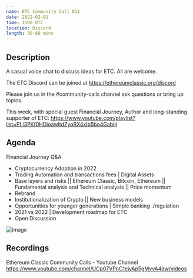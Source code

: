 ```yaml
---
name: ETC Community Call 011
date: 2022-02-01
time: 1500 UTC
location: Discord
length: 30-60 mins
---
```


## Description

A casual voice chat to discuss ideas for ETC. All are welcome.

The ETC Discord can be joined at https://ethereumclassic.org/discord

Please join us in the #community-calls channel ask questions or bring up topics.

This week, with special guest Financial Journey, Author and long-standing supporter of ETC:
https://www.youtube.com/playlist?list=PLj3PKf0HDioawltdZyoRX4xIb5bo4GabH

## Agenda

Financial Journey Q&A 
- Cryptocurrency Adoption in 2022
- Trading Automation and transactions fees | Digital Assets 
- Base layers and risks || Ethereum Classic, Bitcoin, Ethereum || Fundamental analysis and Technical analysis || Price momentum
- Rebrand 
- Institutionalization of Crypto || New business models  
- Opportunities for younger generations | Simple banking ./regulation 
- 2021 vs 2022 | Development roadmap for ETC
- Open Discussion

![image](https://user-images.githubusercontent.com/1696942/151509955-a990a65c-80ee-4354-9525-0705a0069713.png)

## Recordings

Ethereum Classic Community Calls - Youtube Channel 
https://www.youtube.com/channel/UCp07VPnC1ejyAp5gMvvA4dw/videos
